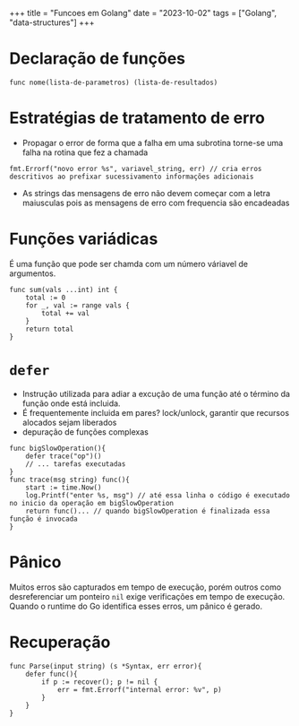 +++
title = "Funcoes em Golang"
date = "2023-10-02"
tags = ["Golang", "data-structures"]
+++

# Declaração de funções

```
func nome(lista-de-parametros) (lista-de-resultados)
```

# Estratégias de tratamento de erro
- Propagar o error de forma que a falha em uma subrotina torne-se uma falha na rotina que fez a chamada

```
fmt.Errorf("novo error %s", variavel_string, err) // cria erros descritivos ao prefixar sucessivamento informações adicionais
```

- As strings das mensagens de erro não devem começar com a letra maiusculas pois as mensagens de erro com frequencia são encadeadas

# Funções variádicas
É uma função que pode ser chamda com um número váriavel de argumentos.
```
func sum(vals ...int) int {
	total := 0
	for _, val := range vals {
		total += val
	}
	return total
}
```

# `defer`  
- Instrução utilizada para adiar a excução de uma função até o término da função onde está incluida.
- É frequentemente incluida em pares? lock/unlock, garantir que recursos alocados sejam liberados
- depuração de funções complexas
```
func bigSlowOperation(){
	defer trace("op")() 
	// ... tarefas executadas
}
func trace(msg string) func(){
	start := time.Now() 
	log.Printf("enter %s, msg") // até essa linha o código é executado no inicio da operação em bigSlowOperation
	return func()... // quando bigSlowOperation é finalizada essa função é invocada
}
```

# Pânico
Muitos erros são capturados em tempo de execução, porém outros como desreferenciar um ponteiro `nil` exige verificações em tempo de execução. Quando o runtime do Go identifica esses erros, um pânico é gerado.

# Recuperação
```
func Parse(input string) (s *Syntax, err error){
	defer func(){
		if p := recover(); p != nil {
			err = fmt.Errorf("internal error: %v", p)
		}
	}
}
```
